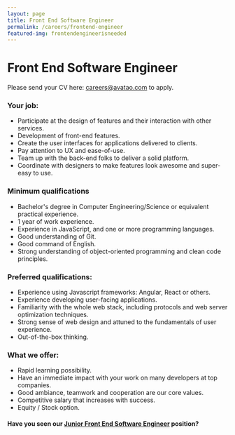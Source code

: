 ```yaml
---
layout: page
title: Front End Software Engineer
permalink: /careers/frontend-engineer
featured-img: frontendengineerisneeded
---
```


# Front End Software Engineer

Please send your CV here: [careers@avatao.com](mailto:careers@avatao.com) to apply.

### Your job:

- Participate at the design of features and their interaction with other services.
- Development of front-end features.
- Create the user interfaces for applications delivered to clients.
- Pay attention to UX and ease-of-use.
- Team up with the back-end folks to deliver a solid platform.
- Coordinate with designers to make features look awesome and super-easy to use.

### Minimum qualifications
- Bachelor's degree in Computer Engineering/Science or equivalent practical experience.
- 1 year of work experience.
- Experience in JavaScript, and one or more programming languages.
- Good understanding of Git.
- Good command of English.
- Strong understanding of object-oriented programming and clean code principles.


### Preferred qualifications:
- Experience using Javascript frameworks: Angular, React or others.
- Experience developing user-facing applications.
- Familiarity with the whole web stack, including protocols and web server optimization techniques.
- Strong sense of web design and attuned to the fundamentals of user experience.
- Out-of-the-box thinking.

### What we offer:

- Rapid learning possibility.
- Have an immediate impact with your work on many developers at top companies.
- Good ambiance, teamwork and cooperation are our core values.
- Competitive salary that increases with success.
- Equity / Stock option.

#### Have you seen our [Junior Front End Software Engineer](/careers/junior-frontend-engineer) position? 
